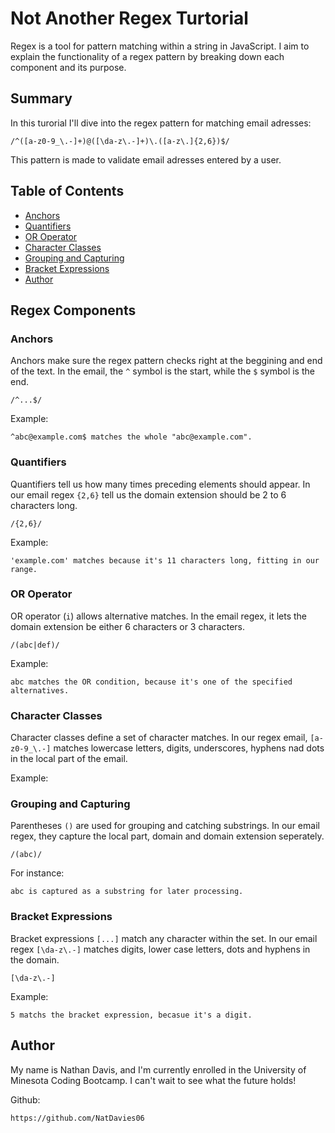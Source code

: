 # Not Another Regex Turtorial

Regex is a tool for pattern matching  within a string in JavaScript. I aim to explain the functionality of a regex pattern by breaking down each component and its purpose.

## Summary

In this turorial I'll dive into the regex pattern for matching email adresses:

`/^([a-z0-9_\.-]+)@([\da-z\.-]+)\.([a-z\.]{2,6})$/`

This pattern is made to validate email adresses entered by a user.

## Table of Contents

- [Anchors](#anchors)
- [Quantifiers](#quantifiers)
- [OR Operator](#or-operator)
- [Character Classes](#character-classes)
- [Grouping and Capturing](#grouping-and-capturing)
- [Bracket Expressions](#bracket-expressions)
- [Author](#author)

## Regex Components

### Anchors

Anchors make sure the regex pattern checks right at the beggining and end of the text. In the email, the `^` symbol is the start, while the `$` symbol is the end.

`/^...$/`

Example:

`^abc@example.com$ matches the whole "abc@example.com".`

### Quantifiers

Quantifiers tell us how many times preceding elements should appear. In our email regex `{2,6}` tell us the domain extension should be 2 to 6 characters long.

`/{2,6}/`

Example:

`'example.com' matches because it's 11 characters long, fitting in our range.`

### OR Operator

OR operator (`i`) allows alternative matches. In the email regex, it lets the domain extension be either 6 characters or 3 characters.

`/(abc|def)/`

Example: 

`abc matches the OR condition, because it's one of the specified alternatives.`

### Character Classes

Character classes define a set of character matches. In our regex email, `[a-z0-9_\.-]` matches lowercase letters, digits, underscores, hyphens nad dots in the local part of the email.

Example:

### Grouping and Capturing

Parentheses `()` are used for grouping and catching substrings. In our email regex, they capture the local part, domain and domain extension seperately.

`/(abc)/`

For instance:

`abc is captured as a substring for later processing.`


### Bracket Expressions

Bracket expressions `[...]` match any character within the set. In our email regex `[\da-z\.-]` matches digits, lower case letters, dots and hyphens in the domain.

`[\da-z\.-]`

Example:

`5 matchs the bracket expression, becasue it's a digit.`

## Author

My name is Nathan Davis, and I'm currently enrolled in the University of Minesota Coding Bootcamp. I can't wait to see what the future holds!

Github: 

`https://github.com/NatDavies06`

